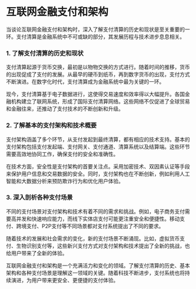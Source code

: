 # 互联网金融支付和架构

当谈论互联网金融支付和架构时，深入了解支付清算的历史和现状是至关重要的一环。支付清算是金融系统中不可或缺的部分，其发展历程与技术进步息息相关。

### 1. 了解支付清算的历史和现状

支付清算起源于货币交换，最初是以物物交换的方式进行。随着时间的推移，货币的出现促成了支付的发展。从最早的硬币到纸币，再到数字货币的出现，支付方式不断演进。在数字化时代，支付清算成为金融系统中最为关键的一环。

现今，支付清算基于电子数据进行，这使得交易速度和效率得以大幅提升。各国金融机构建立了联网系统，形成了国际支付清算网络。这些网络不仅促进了全球贸易和金融往来，还推动了支付技术的不断创新和升级。

### 2. 了解基本的支付架构和技术概要

支付架构涵盖了多个环节，从支付发起到最终清算，都有相应的技术支持。基本的支付架构包括支付发起端、支付网关、支付通道、清算系统以及结算端。这些环节需要高效地协同工作，确保支付的安全和准确性。

在技术方面，安全性是支付架构的首要关注点。采用加密技术、双因素认证等手段来保护用户信息和交易数据的安全。同时，支付架构也在不断创新，例如利用人工智能和大数据分析来预防欺诈行为和优化用户体验。

### 3. 深入剖析各种支付场景

不同的支付场景对支付架构和技术有着不同的需求和挑战。例如，电子商务支付需要高并发和快速响应能力，而线下实体店支付可能更注重安全和便捷性。移动支付、跨境支付、P2P支付等不同场景都对支付系统提出了不同的要求。

随着技术的发展和社会需求的变化，新的支付场景不断涌现。比如，虚拟货币支付、生物识别支付等，这些新兴支付方式对支付架构和技术提出了全新的挑战，也给用户带来了全新的体验。

互联网金融支付和架构是一个充满活力和变化的领域。了解支付清算的历史、基本架构和各种支付场景是理解这一领域的关键。随着科技不断进步，支付系统也将持续演进，为用户带来更安全、更便捷的支付体验。